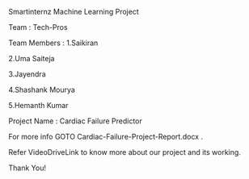 Smartinternz Machine Learning Project

Team : Tech-Pros

Team Members : 
1.Saikiran

2.Uma Saiteja

3.Jayendra

4.Shashank Mourya

5.Hemanth Kumar

Project Name : Cardiac Failure Predictor

For more info GOTO Cardiac-Failure-Project-Report.docx . 

Refer VideoDriveLink to know more about our project and its working.

Thank You!
